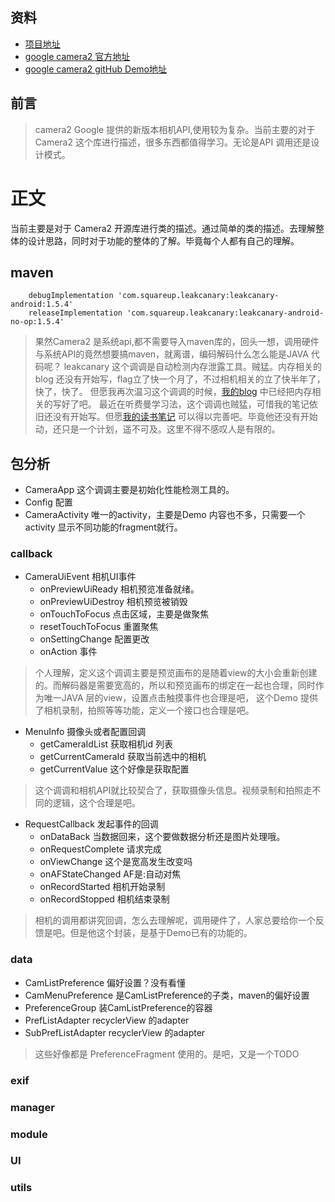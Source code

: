 
## 资料
* [项目地址 ](https://github.com/SereneGuest/Camera2)
* [google camera2 官方地址](https://developer.android.google.cn/reference/android/hardware/camera2/package-summary)
* [google camera2 gitHub Demo地址](https://github.com/android/camera-samples)
## 前言
> camera2 Google 提供的新版本相机API,使用较为复杂。当前主要的对于Camera2 这个库进行描述，很多东西都值得学习。无论是API 调用还是设计模式。
# 正文
当前主要是对于 Camera2 开源库进行类的描述。通过简单的类的描述。去理解整体的设计思路，同时对于功能的整体的了解。毕竟每个人都有自己的理解。
## maven 
````aidl
    debugImplementation 'com.squareup.leakcanary:leakcanary-android:1.5.4'
    releaseImplementation 'com.squareup.leakcanary:leakcanary-android-no-op:1.5.4'
````
> 果然Camera2 是系统api,都不需要导入maven库的，回头一想，调用硬件与系统API的竟然想要搞maven，就离谱，编码解码什么怎么能是JAVA 代码呢？
> leakcanary 这个调调是自动检测内存泄露工具。贼猛。内存相关的blog 还没有开始写，flag立了快一个月了，不过相机相关的立了快半年了，快了，快了。
> 但愿我再次温习这个调调的时候，[我的blog](https://gitee.com/lalalaxiaowifi/pictures/tree/bolg/blogpage/content/posts/Android) 中已经把内存相关的写好了吧。
> 最近在听费曼学习法，这个调调也贼猛，可惜我的笔记依旧还没有开始写。但愿[我的读书笔记](https://gitee.com/lalalaxiaowifi/pictures/tree/bolg/blogpage/content/posts/%E8%AF%BB%E4%B9%A6)
> 可以得以完善吧。毕竟他还没有开始动，还只是一个计划，遥不可及。这里不得不感叹人是有限的。
## 包分析 
* CameraApp 这个调调主要是初始化性能检测工具的。
* Config 配置
* CameraActivity 唯一的activity，主要是Demo 内容也不多，只需要一个activity 显示不同功能的fragment就行。
### callback
* CameraUiEvent 相机UI事件
    * onPreviewUiReady 相机预览准备就绪。
    * onPreviewUiDestroy 相机预览被销毁
    * onTouchToFocus 点击区域，主要是做聚焦 
    * resetTouchToFocus 重置聚焦 
    * onSettingChange 配置更改 
    * onAction 事件 
> 个人理解，定义这个调调主要是预览画布的是随着view的大小会重新创建的。而解码器是需要宽高的，所以和预览画布的绑定在一起也合理，同时作为唯一JAVA 层的view，设置点击触摸事件也合理是吧，
> 这个Demo 提供了相机录制，拍照等等功能，定义一个接口也合理是吧。
* MenuInfo 摄像头或者配置回调 
    * getCameraIdList 获取相机id 列表 
    * getCurrentCameraId 获取当前选中的相机
    * getCurrentValue 这个好像是获取配置 
> 这个调调和相机API就比较契合了，获取摄像头信息。视频录制和拍照走不同的逻辑，这个合理是吧。    
* RequestCallback 发起事件的回调
    * onDataBack 当数据回来，这个要做数据分析还是图片处理哦。
    * onRequestComplete 请求完成 
    * onViewChange 这个是宽高发生改变吗 
    * onAFStateChanged AF是:自动对焦
    * onRecordStarted 相机开始录制
    * onRecordStopped 相机结束录制
> 相机的调用都讲究回调，怎么去理解呢，调用硬件了，人家总要给你一个反馈是吧。但是他这个封装，是基于Demo已有的功能的。
### data
* CamListPreference 偏好设置？没有看懂
* CamMenuPreference 是CamListPreference的子类，maven的偏好设置
* PreferenceGroup 装CamListPreference的容器 
* PrefListAdapter  recyclerView 的adapter  
* SubPrefListAdapter  recyclerView 的adapter  
>  这些好像都是 PreferenceFragment 使用的。是吧，又是一个TODO  
### exif
### manager
### module 
### UI 
### utils
